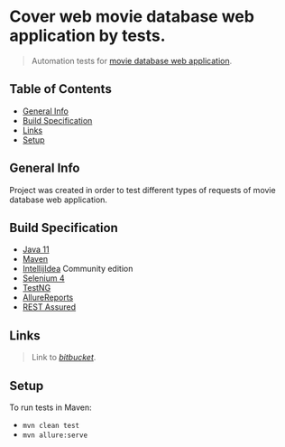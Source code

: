 # Cover web movie database web application by tests.

> Automation tests for [movie database web application](https://www.themoviedb.org/).

## Table of Contents

* [General Info](#general-info)
* [Build Specification](#build-specification)
* [Links](#links)
* [Setup](#setup)

## General Info

Project was created in order to test different types of requests of movie database web application.

## Build Specification

- [Java 11](https://www.oracle.com/java/technologies/javase/jdk11-archive-downloads.html)
- [Maven](https://maven.apache.org/docs/3.6.3/release-notes.html)
- [IntellijIdea](https://www.jetbrains.com/idea/download/#section=windows) Community edition
- [Selenium 4](https://www.selenium.dev/downloads/)
- [TestNG](https://testng.org/doc/download.html)
- [AllureReports](https://docs.qameta.io/allure-report/)
- [REST Assured](https://rest-assured.io/)

## Links

> Link to [_bitbucket_](https://bitbucket.org/pot-training/testing-framework/src/ausraAPI/).

## Setup

To run tests in Maven:

- <code>mvn clean test</code>
- <code>mvn allure:serve</code>